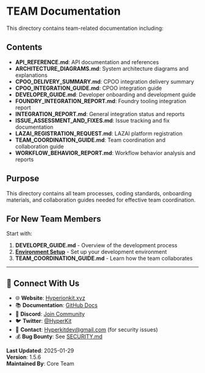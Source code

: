 # TEAM Documentation

This directory contains team-related documentation including:

## Contents

- **API_REFERENCE.md**: API documentation and references
- **ARCHITECTURE_DIAGRAMS.md**: System architecture diagrams and explanations
- **CPOO_DELIVERY_SUMMARY.md**: CPOO integration delivery summary
- **CPOO_INTEGRATION_GUIDE.md**: CPOO integration guide
- **DEVELOPER_GUIDE.md**: Developer onboarding and development guide
- **FOUNDRY_INTEGRATION_REPORT.md**: Foundry tooling integration report
- **INTEGRATION_REPORT.md**: General integration status and reports
- **ISSUE_ASSESSMENT_AND_FIXES.md**: Issue tracking and fix documentation
- **LAZAI_REGISTRATION_REQUEST.md**: LAZAI platform registration
- **TEAM_COORDINATION_GUIDE.md**: Team coordination and collaboration guide
- **WORKFLOW_BEHAVIOR_REPORT.md**: Workflow behavior analysis and reports

## Purpose

This directory contains all team processes, coding standards, onboarding materials, and collaboration guides needed for effective team coordination.

## For New Team Members

Start with:
1. **DEVELOPER_GUIDE.md** - Overview of the development process
2. **[Environment Setup](../GUIDE/ENVIRONMENT_SETUP.md)** - Set up your development environment
3. **TEAM_COORDINATION_GUIDE.md** - Learn how the team collaborates

---

## 🔗 **Connect With Us**

- 🌐 **Website**: [Hyperionkit.xyz](http://hyperionkit.xyz/)
- 📚 **Documentation**: [GitHub Docs](https://github.com/Hyperionkit/Hyperkit-Agent)
- 💬 **Discord**: [Join Community](https://discord.com/invite/MDh7jY8vWe)
- 🐦 **Twitter**: [@HyperKit](https://x.com/HyperionKit)
- 📧 **Contact**: [Hyperkitdev@gmail.com](mailto:Hyperkitdev@gmail.com) (for security issues)
- 💰 **Bug Bounty**: See [SECURITY.md](../../../SECURITY.md)

**Last Updated**: 2025-01-29  
**Version**: 1.5.6  
**Maintained By**: Core Team

